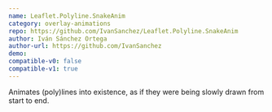 ```yaml
---
name: Leaflet.Polyline.SnakeAnim
category: overlay-animations
repo: https://github.com/IvanSanchez/Leaflet.Polyline.SnakeAnim
author: Iván Sánchez Ortega
author-url: https://github.com/IvanSanchez
demo: 
compatible-v0: false
compatible-v1: true
---
```


Animates (poly)lines into existence, as if they were being slowly drawn from start to end.

